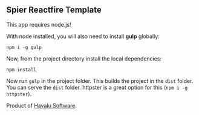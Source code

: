 ## Spier Reactfire Template

This app requires node.js!

With node installed, you will also need to install **gulp** globally:

`npm i -g gulp`

Now, from the project directory install the local dependencies:

`npm install`

Now run `gulp` in the project folder. This builds the project in the `dist` folder. You can serve the `dist` folder. httpster is a great option for this (`npm i -g httpster`).

Product of [Havalu Software](http://havalu.com).
